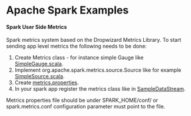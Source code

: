# Apache Spark Examples

#### Spark User Side Metrics
Spark metrics system based on the Dropwizard Metrics Library.
To start sending app level metrics the following needs to be done:
 1. Create Metrics class - for instance simple Gauge like [SimpleGauge.scala](https://github.com/timout/spark-examples/blob/master/src/main/scala/timout/spark/metrics/SimpleGauge.scala).
 2. Implement org.apache.spark.metrics.source.Source like for example [SimpleSource.scala](https://github.com/timout/spark-examples/blob/master/src/main/scala/org/apache/spark/metrics/source/SimpleSource.scala).
 3. Create [metrics.properties](https://github.com/timout/spark-examples/blob/master/conf/metrics.properties).
 4. In your spark app register the metrics class like in [SampleDataStream](https://github.com/timout/spark-examples/blob/master/src/main/scala/timout/spark/metrics/SampleDataStream.scala).
 
Metrics properties file should be under SPARK_HOME/conf/ or spark.metrics.conf configuration parameter must point to the file.